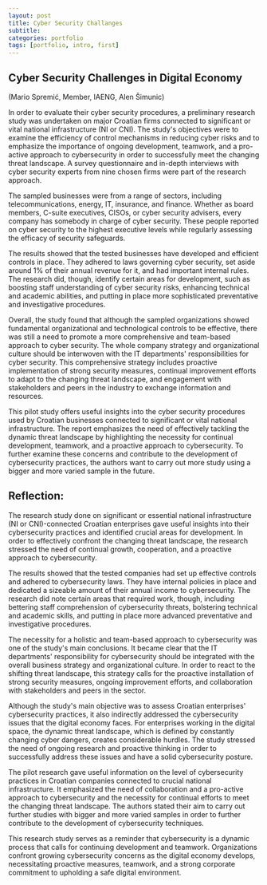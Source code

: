 ```yaml
---
layout: post
title: Cyber Security Challanges
subtitle: 
categories: portfolio
tags: [portfolio, intro, first]
---
```


## Cyber Security Challenges in Digital Economy
(Mario Spremić, Member, IAENG, Alen Šimunic)


In order to evaluate their cyber security procedures, a preliminary research study was undertaken on major Croatian firms connected to significant or vital national infrastructure (NI or CNI). The study's objectives were to examine the efficiency of control mechanisms in reducing cyber risks and to emphasize the importance of ongoing development, teamwork, and a pro-active approach to cybersecurity in order to successfully meet the changing threat landscape. A survey questionnaire and in-depth interviews with cyber security experts from nine chosen firms were part of the research approach.

The sampled businesses were from a range of sectors, including telecommunications, energy, IT, insurance, and finance. Whether as board members, C-suite executives, CISOs, or cyber security advisers, every company has somebody in charge of cyber security. These people reported on cyber security to the highest executive levels while regularly assessing the efficacy of security safeguards.

The results showed that the tested businesses have developed and efficient controls in place. They adhered to laws governing cyber security, set aside around 1% of their annual revenue for it, and had important internal rules. The research did, though, identify certain areas for development, such as boosting staff understanding of cyber security risks, enhancing technical and academic abilities, and putting in place more sophisticated preventative and investigative procedures.

Overall, the study found that although the sampled organizations showed fundamental organizational and technological controls to be effective, there was still a need to promote a more comprehensive and team-based approach to cyber security. The whole company strategy and organizational culture should be interwoven with the IT departments' responsibilities for cyber security. This comprehensive strategy includes proactive implementation of strong security measures, continual improvement efforts to adapt to the changing threat landscape, and engagement with stakeholders and peers in the industry to exchange information and resources.

This pilot study offers useful insights into the cyber security procedures used by Croatian businesses connected to significant or vital national infrastructure. The report emphasizes the need of effectively tackling the dynamic threat landscape by highlighting the necessity for continual development, teamwork, and a proactive approach to cybersecurity. To further examine these concerns and contribute to the development of cybersecurity practices, the authors want to carry out more study using a bigger and more varied sample in the future.

## Reflection:
The research study done on significant or essential national infrastructure (NI or CNI)-connected Croatian enterprises gave useful insights into their cybersecurity practices and identified crucial areas for development. In order to effectively confront the changing threat landscape, the research stressed the need of continual growth, cooperation, and a proactive approach to cybersecurity.

The results showed that the tested companies had set up effective controls and adhered to cybersecurity laws. They have internal policies in place and dedicated a sizeable amount of their annual income to cybersecurity. The research did note certain areas that required work, though, including bettering staff comprehension of cybersecurity threats, bolstering technical and academic skills, and putting in place more advanced preventative and investigative procedures.

The necessity for a holistic and team-based approach to cybersecurity was one of the study's main conclusions. It became clear that the IT departments' responsibility for cybersecurity should be integrated with the overall business strategy and organizational culture. In order to react to the shifting threat landscape, this strategy calls for the proactive installation of strong security measures, ongoing improvement efforts, and collaboration with stakeholders and peers in the sector.

Although the study's main objective was to assess Croatian enterprises' cybersecurity practices, it also indirectly addressed the cybersecurity issues that the digital economy faces. For enterprises working in the digital space, the dynamic threat landscape, which is defined by constantly changing cyber dangers, creates considerable hurdles. The study stressed the need of ongoing research and proactive thinking in order to successfully address these issues and have a solid cybersecurity posture.

The pilot research gave useful information on the level of cybersecurity practices in Croatian companies connected to crucial national infrastructure. It emphasized the need of collaboration and a pro-active approach to cybersecurity and the necessity for continual efforts to meet the changing threat landscape. The authors stated their aim to carry out further studies with bigger and more varied samples in order to further contribute to the development of cybersecurity techniques.

This research study serves as a reminder that cybersecurity is a dynamic process that calls for continuing development and teamwork. Organizations confront growing cybersecurity concerns as the digital economy develops, necessitating proactive measures, teamwork, and a strong corporate commitment to upholding a safe digital environment.


